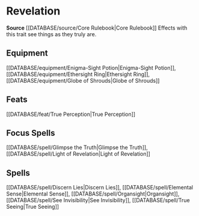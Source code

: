 ﻿---
id: '138'
name: Revelation
rarity: Common
rus_type_level: null
source: '[[DATABASE/source/Core Rulebook|Core Rulebook]]'
trait:
- Revelation
type: Trait

---
# Revelation

**Source** [[DATABASE/source/Core Rulebook|Core Rulebook]] 
Effects with this trait see things as they truly are.

## Equipment

[[DATABASE/equipment/Enigma-Sight Potion|Enigma-Sight Potion]], [[DATABASE/equipment/Ethersight Ring|Ethersight Ring]], [[DATABASE/equipment/Globe of Shrouds|Globe of Shrouds]]

## Feats

[[DATABASE/feat/True Perception|True Perception]]

## Focus Spells

[[DATABASE/spell/Glimpse the Truth|Glimpse the Truth]], [[DATABASE/spell/Light of Revelation|Light of Revelation]]

## Spells

[[DATABASE/spell/Discern Lies|Discern Lies]], [[DATABASE/spell/Elemental Sense|Elemental Sense]], [[DATABASE/spell/Organsight|Organsight]], [[DATABASE/spell/See Invisibility|See Invisibility]], [[DATABASE/spell/True Seeing|True Seeing]]